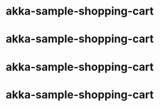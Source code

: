 # akka-sample-shopping-cart
# akka-sample-shopping-cart
# akka-sample-shopping-cart
# akka-sample-shopping-cart
